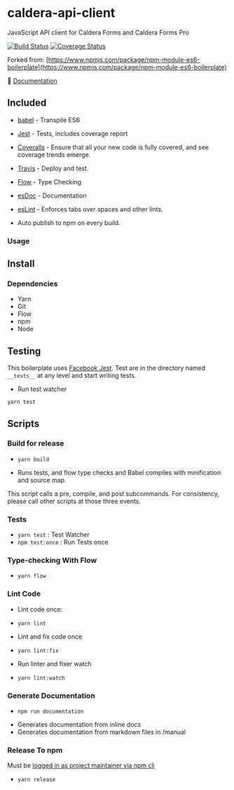 # caldera-api-client
JavaScript API client for Caldera Forms and Caldera Forms Pro

[![Build Status](https://travis-ci.org/calderawp/caldera-api-client.svg?branch=master)](https://travis-ci.org/calderawp/caldera-api-client)
[![Coverage Status](https://coveralls.io/repos/github/calderawp/caldera-api-client/badge.svg?branch=master)](https://coveralls.io/github/calderawp/caldera-api-client?branch=master)

Forked from: [https://www.npmjs.com/package/npm-module-es6-boilerplate](https://www.npmjs.com/package/npm-module-es6-boilerplate)

🌋 [Documentation](http://calderalabs.org/caldera-api-client/)

## Included

- [babel](http://babeljs.io) - Transpile ES6
- [Jest](https://facebook.github.io/jest/) - Tests, includes coverage report
- [Coveralls](https://coveralls.io/) - Ensure that all your new code is fully covered, and see coverage trends emerge.
- [Travis](https://travis-ci.org) - Deploy and test.
- [Flow](https://flow.org/en/docs/types/primitives/) - Type Checking
- [esDoc](https://esdoc.org/) - Documentation
- [esLint](https://eslint.org/) - Enforces tabs over spaces and other lints.

- Auto publish to npm on every build.

### Usage

## Install

### Dependencies
* Yarn
* Git
* Flow
* npm
* Node

## Testing

This boilerplate uses [Facebook Jest](https://facebook.github.io/jest/). Test are in the directory named `__tests__` at any level and start writing tests.

* Run test watcher
```
yarn test
```

## Scripts

### Build for release
* `yarn build`
- Runs tests, and flow type checks and Babel compiles with minification and source map.

This script calls a pre, compile, and post subcommands.  For consistency, please call other scripts at those three events.

### Tests
* `yarn test` : Test Watcher
* `npm test:once` : Run Tests once

### Type-checking With Flow
* `yarn flow`

### Lint Code
* Lint code once:
- `yarn lint`
* Lint and fix code once
- `yarn lint:fix`
* Run linter and fixer watch
- `yarn lint:watch`

### Generate Documentation
* `npm run documentation`
- Generates documentation from inline docs
- Generates documentation from markdown files in /manual

### Release To npm
Must be [logged in as project maintainer via npm cli](https://docs.npmjs.com/cli/adduser)

* `yarn release`